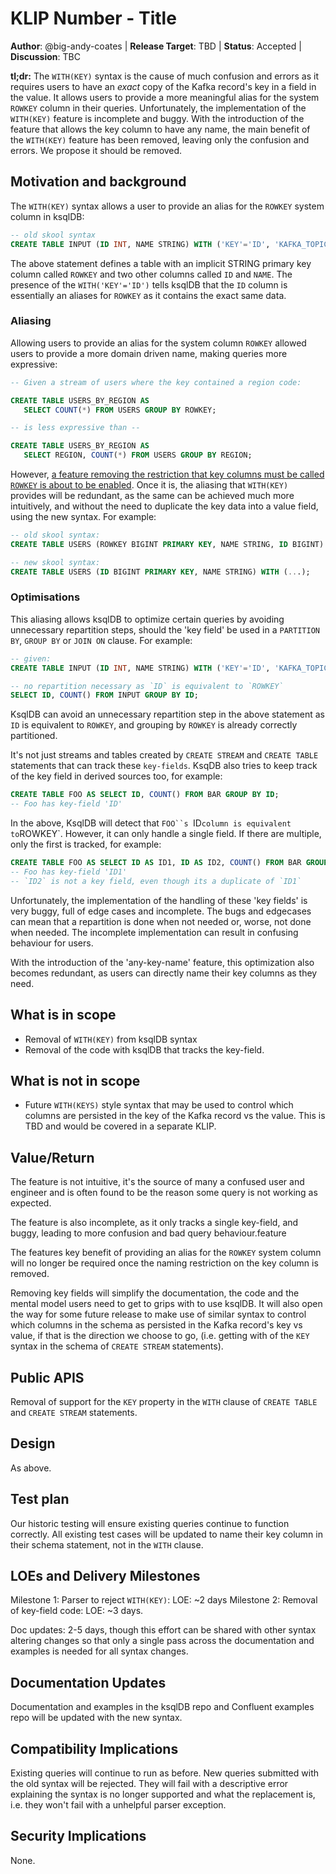 # KLIP Number - Title

**Author**: @big-andy-coates |
**Release Target**: TBD |
**Status**: Accepted |
**Discussion**: TBC

**tl;dr:** The `WITH(KEY)` syntax is the cause of much confusion and errors as it requires users to
have an _exact_ copy of the Kafka record's key in a field in the value. It allows users to provide
a more meaningful alias for the system `ROWKEY` column in their queries. Unfortunately, the
implementation of the `WITH(KEY)` feature is incomplete and buggy. With the introduction of the
feature that allows the key column to have any name, the main benefit of the `WITH(KEY)` feature has
been removed, leaving only the confusion and errors. We propose it should be removed.

## Motivation and background

The `WITH(KEY)` syntax allows a user to provide an alias for the `ROWKEY` system column in ksqlDB:

```sql
-- old skool syntax
CREATE TABLE INPUT (ID INT, NAME STRING) WITH ('KEY'='ID', 'KAFKA_TOPIC'='input', ...);
```

The above statement defines a table with an implicit STRING primary key column called `ROWKEY` and
two other columns called `ID` and `NAME`.  The presence of the `WITH('KEY'='ID')` tells ksqlDB that
the `ID` column is essentially an aliases for `ROWKEY` as it contains the exact same data.

### Aliasing

Allowing users to provide an alias for the system column `ROWKEY` allowed users to provide a more
domain driven name, making queries more expressive:

```sql
-- Given a stream of users where the key contained a region code:

CREATE TABLE USERS_BY_REGION AS
   SELECT COUNT(*) FROM USERS GROUP BY ROWKEY;

-- is less expressive than --

CREATE TABLE USERS_BY_REGION AS
   SELECT REGION, COUNT(*) FROM USERS GROUP BY REGION;
```

However, [a feature removing the restriction that key columns must be called `ROWKEY` is about to be
enabled](https://github.com/confluentinc/ksql/pull/5093). Once it is, the aliasing that `WITH(KEY)`
provides will be redundant, as the same can be achieved much more intuitively, and without the need
to duplicate the key data into a value field, using the new syntax. For example:

```sql
-- old skool syntax:
CREATE TABLE USERS (ROWKEY BIGINT PRIMARY KEY, NAME STRING, ID BIGINT) WITH ('KEY'='ID', ...);

-- new skool syntax:
CREATE TABLE USERS (ID BIGINT PRIMARY KEY, NAME STRING) WITH (...);
```

### Optimisations

This aliasing allows ksqlDB to optimize certain queries by avoiding unnecessary repartition steps,
should the 'key field' be used in a `PARTITION BY`, `GROUP BY` or `JOIN ON` clause. For example:

```sql
-- given:
CREATE TABLE INPUT (ID INT, NAME STRING) WITH ('KEY'='ID', 'KAFKA_TOPIC'='input', ...);

-- no repartition necessary as `ID` is equivalent to `ROWKEY`
SELECT ID, COUNT() FROM INPUT GROUP BY ID;
```

KsqlDB can avoid an unnecessary repartition step in the above statement as `ID` is equivalent to
`ROWKEY`, and grouping by `ROWKEY` is already correctly partitioned.

It's not just streams and tables created by `CREATE STREAM` and `CREATE TABLE` statements that can
track these `key-fields`. KsqDB also tries to keep track of the key field in derived sources
too, for example:

```sql
CREATE TABLE FOO AS SELECT ID, COUNT() FROM BAR GROUP BY ID;
-- Foo has key-field 'ID'
```

In the above, KsqlDB will detect that `FOO``s `ID` column is equivalent to `ROWKEY`. However, it can
only handle a single field. If there are multiple, only the first is tracked, for example:

```sql
CREATE TABLE FOO AS SELECT ID AS ID1, ID AS ID2, COUNT() FROM BAR GROUP BY ID;
-- Foo has key-field 'ID1'
-- `ID2` is not a key field, even though its a duplicate of `ID1`
```

Unfortunately, the implementation of the handling of these 'key fields' is very buggy, full of edge
cases and incomplete. The bugs and edgecases can mean that a repartition is done when not needed or,
worse, not done when needed. The incomplete implementation can result in confusing behaviour for
users.

With the introduction of the 'any-key-name' feature, this optimization also becomes redundant, as
users can directly name their key columns as they need.

## What is in scope

- Removal of `WITH(KEY)` from ksqlDB syntax
- Removal of the code with ksqlDB that tracks the key-field.

## What is not in scope

- Future `WITH(KEYS)` style syntax that may be used to control which columns are persisted in the
  key of the Kafka record vs the value.  This is TBD and would be covered in a separate KLIP.

## Value/Return

The feature is not intuitive, it's the source of many a confused user and engineer and is often
found to be the reason some query is not working as expected.

The feature is also incomplete, as it only tracks a single key-field, and buggy, leading to more
confusion and bad query behaviour.feature

The features key benefit of providing an alias for the `ROWKEY` system column will no longer be
required once the naming restriction on the key column is removed.

Removing key fields will simplify the documentation, the code and the mental model users need to
get to grips with to use ksqlDB. It will also open the way for some future release to make use of
similar syntax to control which columns in the schema as persisted in the Kafka record's key vs
value, if that is the direction we choose to go, (i.e. getting with of the `KEY` syntax in the
schema of `CREATE STREAM` statements).

## Public APIS

Removal of support for the `KEY` property in the `WITH` clause of `CREATE TABLE` and `CREATE
STREAM` statements.

## Design

As above.

## Test plan

Our historic testing will ensure existing queries continue to function correctly. All existing
test cases will be updated to name their key column in their schema statement, not in the `WITH`
clause.

## LOEs and Delivery Milestones

Milestone 1: Parser to reject `WITH(KEY)`: LOE: ~2 days
Milestone 2: Removal of key-field code: LOE: ~3 days.

Doc updates: 2-5 days, though this effort can be shared with other syntax altering changes so that
only a single pass across the documentation and examples is needed for all syntax changes.

## Documentation Updates

Documentation and examples in the ksqlDB repo and Confluent examples repo will be updated with the
new syntax.

## Compatibility Implications

Existing queries will continue to run as before. New queries submitted with the old syntax will
be rejected. They will fail with a descriptive error explaining the syntax is no longer supported
and what the replacement is, i.e. they won't fail with a unhelpful parser exception.

## Security Implications

None.

